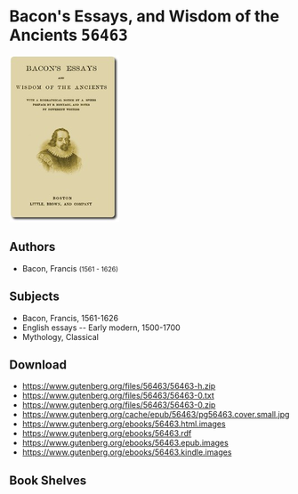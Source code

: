 # Bacon's Essays, and Wisdom of the Ancients <kbd>56463</kbd>

![](./cover.medium.jpg "")

## Authors


 - Bacon, Francis <small>(1561 - 1626)</small>

## Subjects


 - Bacon, Francis, 1561-1626
 - English essays -- Early modern, 1500-1700
 - Mythology, Classical

## Download


 - https://www.gutenberg.org/files/56463/56463-h.zip
 - https://www.gutenberg.org/files/56463/56463-0.txt
 - https://www.gutenberg.org/files/56463/56463-0.zip
 - https://www.gutenberg.org/cache/epub/56463/pg56463.cover.small.jpg
 - https://www.gutenberg.org/ebooks/56463.html.images
 - https://www.gutenberg.org/ebooks/56463.rdf
 - https://www.gutenberg.org/ebooks/56463.epub.images
 - https://www.gutenberg.org/ebooks/56463.kindle.images

## Book Shelves


